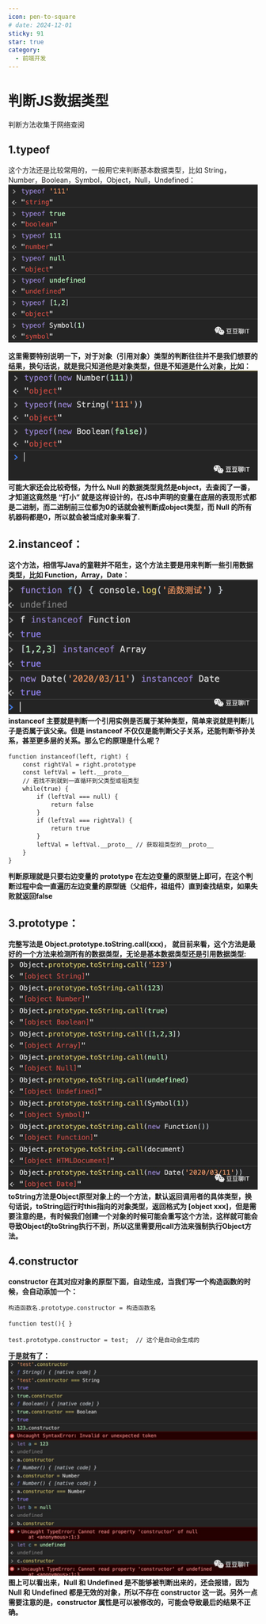 ```yaml
---
icon: pen-to-square
# date: 2024-12-01
sticky: 91
star: true
category:
  - 前端开发
---
```


<!-- more -->
# 判断JS数据类型
 判断方法收集于网络查阅

## 1.typeof 
这个方法还是比较常用的，一般用它来判断基本数据类型，比如 String，Number，Boolean，Symbol，Object，Null，Undefined：
![alt text](../image/2.png)

**这里需要特别说明一下，对于对象（引用对象）类型的判断往往并不是我们想要的结果，换句话说，就是我只知道他是对象类型，但是不知道是什么对象，比如：**
![alt text](../image/3.png)
**可能大家还会比较奇怪，为什么 Null 的数据类型竟然是object，去查阅了一番，才知道这竟然是 “打小” 就是这样设计的，在JS中声明的变量在底层的表现形式都是二进制，而二进制前三位都为0的话就会被判断成object类型，而 Null 的所有机器码都是0，所以就会被当成对象来看了.**

## 2.instanceof：

**这个方法，相信写Java的童鞋并不陌生，这个方法主要是用来判断一些引用数据类型，比如 Function，Array，Date：**
![alt text](../image/4.png)
**instanceof 主要就是判断一个引用实例是否属于某种类型，简单来说就是判断儿子是否属于该父亲。但是 instanceof 不仅仅是能判断父子关系，还能判断爷孙关系，甚至更多层的关系。那么它的原理是什么呢？**
```
function instanceof(left, right) {
    const rightVal = right.prototype
    const leftVal = left.__proto__
    // 若找不到就到一直循环到父类型或祖类型
    while(true) {
        if (leftVal === null) {
            return false
        }
        if (leftVal === rightVal) {
            return true
        }
        leftVal = leftVal.__proto__ // 获取祖类型的__proto__
    }
}
```
**判断原理就是只要右边变量的 prototype 在左边变量的原型链上即可，在这个判断过程中会一直遍历左边变量的原型链（父组件，祖组件）直到查找结束，如果失败就返回false**

## 3.prototype：

**完整写法是 Object.prototype.toString.call(xxx)， 就目前来看，这个方法是最好的一个方法来检测所有的数据类型，无论是基本数据类型还是引用数据类型:**
![alt text](../image/5.png)
**toString方法是Object原型对象上的一个方法，默认返回调用者的具体类型，换句话说，toString运行时this指向的对象类型，返回格式为 [object xxx]，但是需要注意的是，有时候我们创建一个对象的时候可能会重写这个方法，这样就可能会导致Object的toString执行不到，所以这里需要用call方法来强制执行Object方法。**

## 4.constructor 
**constructor 在其对应对象的原型下面，自动生成，当我们写一个构造函数的时候，会自动添加一个：**
```
构造函数名.prototype.constructor = 构造函数名

function test(){ }

test.prototype.constructor = test;  // 这个是自动会生成的
```
**于是就有了：**
![alt text](../image/6.png)
**图上可以看出来，Null 和 Undefined 是不能够被判断出来的，还会报错，因为 Null 和 Undefined 都是无效的对象，所以不存在 constructor 这一说。另外一点需要注意的是，constructor 属性是可以被修改的，可能会导致最后的结果不正确。**



